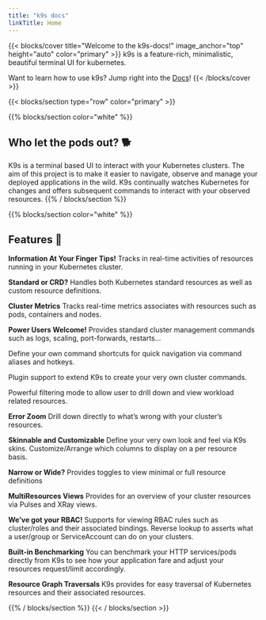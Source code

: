 ```yaml
---
title: "k9s docs"
linkTitle: Home
---
```


{{< blocks/cover title="Welcome to the k9s-docs!" image_anchor="top" height="auto" color="primary" >}}
k9s is a feature-rich, minimalistic, beautiful terminal UI for kubernetes.

Want to learn how to use k9s? Jump right into the [Docs](/docs/)!
{{< /blocks/cover >}}

{{< blocks/section type="row" color="primary" >}}

{{% blocks/section color="white" %}}

## Who let the pods out? 🐕

K9s is a terminal based UI to interact with your Kubernetes clusters. The aim of this project is to make it easier to navigate, observe and manage your deployed applications in the wild. K9s continually watches Kubernetes for changes and offers subsequent commands to interact with your observed resources.
{{% / blocks/section %}}

{{% blocks/section color="white" %}}

## Features 🤖

**Information At Your Finger Tips!**
Tracks in real-time activities of resources running in your Kubernetes cluster.

**Standard or CRD?**
Handles both Kubernetes standard resources as well as custom resource definitions.

**Cluster Metrics**
Tracks real-time metrics associates with resources such as pods, containers and nodes.

**Power Users Welcome!**
Provides standard cluster management commands such as logs, scaling, port-forwards, restarts…

Define your own command shortcuts for quick navigation via command aliases and hotkeys.

Plugin support to extend K9s to create your very own cluster commands.

Powerful filtering mode to allow user to drill down and view workload related resources.

**Error Zoom**
Drill down directly to what’s wrong with your cluster’s resources.

**Skinnable and Customizable**
Define your very own look and feel via K9s skins.
Customize/Arrange which columns to display on a per resource basis.

**Narrow or Wide?**
Provides toggles to view minimal or full resource definitions

**MultiResources Views**
Provides for an overview of your cluster resources via Pulses and XRay views.

**We’ve got your RBAC!**
Supports for viewing RBAC rules such as cluster/roles and their associated bindings.
Reverse lookup to asserts what a user/group or ServiceAccount can do on your clusters.

**Built-in Benchmarking**
You can benchmark your HTTP services/pods directly from K9s to see how your application fare and adjust your resources request/limit accordingly.

**Resource Graph Traversals**
K9s provides for easy traversal of Kubernetes resources and their associated resources.

{{% / blocks/section %}}
{{< / blocks/section >}}